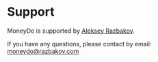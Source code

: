 # Support

MoneyDo is supported by [Aleksey Razbakov](https://razbakov.com).

If you have any questions, please contact by email: [moneydo@razbakov.com](mailto:moneydo@razbakov.com)
